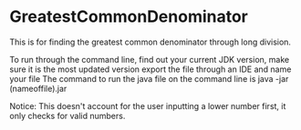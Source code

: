 # GreatestCommonDenominator
This is for finding the greatest common denominator through long division. 

To run through the command line, find out your current JDK version, make sure it is the most updated version
export the file through an IDE and name your file
The command to run the java file on the command line is java -jar (nameoffile).jar

Notice: This doesn't account for the user inputting a lower number first, it only checks for valid numbers. 

